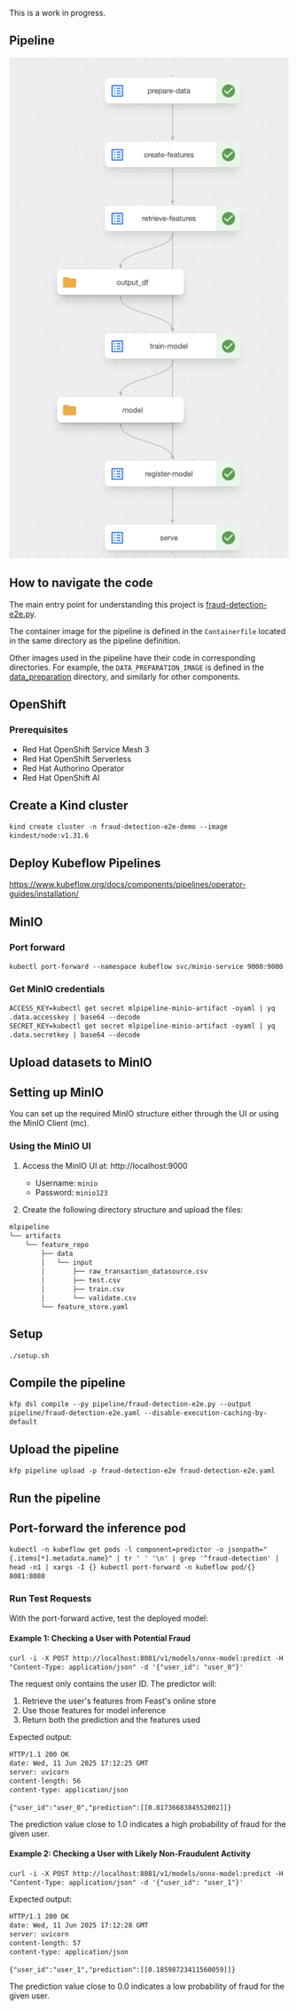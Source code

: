This is a work in progress.

## Pipeline

![pipeline.png](pipeline.png)

## How to navigate the code

The main entry point for understanding this project is [fraud-detection-e2e.py](pipeline/fraud-detection-e2e.py).

The container image for the pipeline is defined in the `Containerfile` located in the same directory as the pipeline definition.

Other images used in the pipeline have their code in corresponding directories. For example, the `DATA_PREPARATION_IMAGE` is defined in the [data_preparation](data_preparation) directory, and similarly for other components.

## OpenShift

### Prerequisites

- Red Hat OpenShift Service Mesh 3
- Red Hat OpenShift Serverless
- Red Hat Authorino Operator
- Red Hat OpenShift AI

## Create a Kind cluster

```shell
kind create cluster -n fraud-detection-e2e-demo --image kindest/node:v1.31.6
```

## Deploy Kubeflow Pipelines

https://www.kubeflow.org/docs/components/pipelines/operator-guides/installation/

## MinIO

### Port forward

```shell
kubectl port-forward --namespace kubeflow svc/minio-service 9000:9000
```

### Get MinIO credentials

```shell
ACCESS_KEY=kubectl get secret mlpipeline-minio-artifact -oyaml | yq .data.accesskey | base64 --decode
SECRET_KEY=kubectl get secret mlpipeline-minio-artifact -oyaml | yq .data.secretkey | base64 --decode
```

## Upload datasets to MinIO

## Setting up MinIO

You can set up the required MinIO structure either through the UI or using the MinIO Client (mc).

### Using the MinIO UI

1. Access the MinIO UI at: http://localhost:9000
   - Username: `minio`
   - Password: `minio123`

2. Create the following directory structure and upload the files:
```
mlpipeline
└── artifacts
    └── feature_repo
        ├── data
        │   └── input
        │       ├── raw_transaction_datasource.csv
        │       ├── test.csv
        │       ├── train.csv
        │       └── validate.csv
        └── feature_store.yaml
```

## Setup

```shell
./setup.sh
```

## Compile the pipeline

```shell
kfp dsl compile --py pipeline/fraud-detection-e2e.py --output pipeline/fraud-detection-e2e.yaml --disable-execution-caching-by-default
```

## Upload the pipeline

```shell
kfp pipeline upload -p fraud-detection-e2e fraud-detection-e2e.yaml
```

## Run the pipeline

## Port-forward the inference pod

```shell
kubectl -n kubeflow get pods -l component=predictor -o jsonpath="{.items[*].metadata.name}" | tr ' ' '\n' | grep '^fraud-detection' | head -n1 | xargs -I {} kubectl port-forward -n kubeflow pod/{} 8081:8080
```

### Run Test Requests

With the port-forward active, test the deployed model:

#### Example 1: Checking a User with Potential Fraud

```shell
curl -i -X POST http://localhost:8081/v1/models/onnx-model:predict -H "Content-Type: application/json" -d '{"user_id": "user_0"}'
```

The request only contains the user ID. The predictor will:
1. Retrieve the user's features from Feast's online store
2. Use those features for model inference
3. Return both the prediction and the features used

Expected output:

```
HTTP/1.1 200 OK
date: Wed, 11 Jun 2025 17:12:25 GMT
server: uvicorn
content-length: 56
content-type: application/json

{"user_id":"user_0","prediction":[[0.8173668384552002]]}
```

The prediction value close to 1.0 indicates a high probability of fraud for the given user.

#### Example 2: Checking a User with Likely Non-Fraudulent Activity

```shell
curl -i -X POST http://localhost:8081/v1/models/onnx-model:predict -H "Content-Type: application/json" -d '{"user_id": "user_1"}'
```

Expected output:

```
HTTP/1.1 200 OK
date: Wed, 11 Jun 2025 17:12:28 GMT
server: uvicorn
content-length: 57
content-type: application/json

{"user_id":"user_1","prediction":[[0.18598723411560059]]}
```

The prediction value close to 0.0 indicates a low probability of fraud for the given user.
